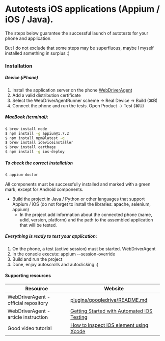 # Autotests iOS applications (Appium / iOS / Java).

The steps below guarantee the successful launch of autotests for your phone and application. 

But I do not exclude that some steps may be superfluous, maybe I myself installed something in surplus :)

### Installation

##### Device (iPhone)
1.  Install the application server on the phone [WebDriverAgent](https://github.com/facebook/WebDriverAgent)
2.  Add a valid distribution certificate
3.  Select the WebDriverAgentRunner scheme -> Real Device -> Build (⌘B)
4.  Connect the phone and run the tests. Open Product -> Test (⌘U)

##### MacBook (terminal):
```sh
$ brew install node
$ npm install -g appium@1.7.2
$ npm install npm@latest -g
$ brew install ideviceinstaller
$ brew install carthage
$ npm install -g ios-deploy
```

##### To check the correct installation  
```sh
$ appium-doctor
```

All components must be successfully installed and marked with a green mark, except for Android components.

* Build the project in Java / Python or other languages that support Appium / iOS (do not forget to install the libraries: apache, selenium, appium)
     * In the project add information about the connected phone (name, udid, version, platform) and the path to the assembled application that will be tested.


##### Everything is ready to test your application:
1. On the phone, a test (active session) must be started. WebDriverAgent
2. In the console execute: appium --session-override
3. Build and run the project
4. Done, enjoy autoscrolls and autoclicking :)

 


#### Supporting resources

| Resource | Website |
| ------ | ------ |
| WebDriverAgent -  official repository| [plugins/googledrive/README.md][WebDriverAgent] |
| WebDriverAgent - article instruction | [Getting Started with Automated iOS Testing][WebDAgent] |
| Good video tutorial | [How to inspect iOS element using Xcode][Youtube1] |

 [WebDAgent]: <https://www.mutuallyhuman.com/blog/2017/04/20/webdriveragent-getting-started-with-automated-ios-testing>
 [Youtube1]: <https://www.youtube.com/watch?v=4BgkVp0v3BM>
 [WebDriverAgent]: <https://github.com/facebook/WebDriverAgent>
   
